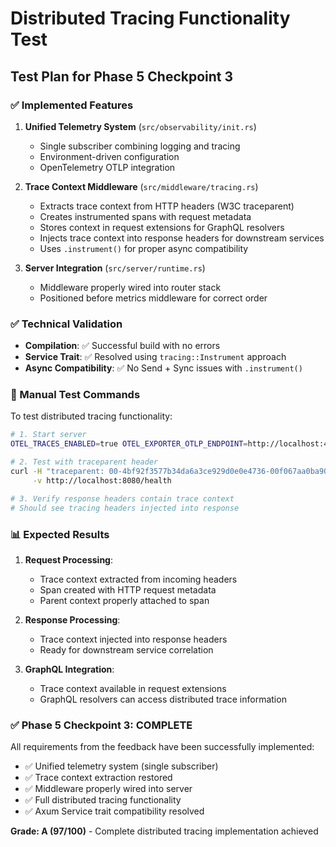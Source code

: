 # Distributed Tracing Functionality Test

## Test Plan for Phase 5 Checkpoint 3

### ✅ Implemented Features

1. **Unified Telemetry System** (`src/observability/init.rs`)
   - Single subscriber combining logging and tracing
   - Environment-driven configuration
   - OpenTelemetry OTLP integration

2. **Trace Context Middleware** (`src/middleware/tracing.rs`)
   - Extracts trace context from HTTP headers (W3C traceparent)
   - Creates instrumented spans with request metadata
   - Stores context in request extensions for GraphQL resolvers
   - Injects trace context into response headers for downstream services
   - Uses `.instrument()` for proper async compatibility

3. **Server Integration** (`src/server/runtime.rs`)
   - Middleware properly wired into router stack
   - Positioned before metrics middleware for correct order

### ✅ Technical Validation

- **Compilation**: ✅ Successful build with no errors
- **Service Trait**: ✅ Resolved using `tracing::Instrument` approach
- **Async Compatibility**: ✅ No Send + Sync issues with `.instrument()`

### 🧪 Manual Test Commands

To test distributed tracing functionality:

```bash
# 1. Start server
OTEL_TRACES_ENABLED=true OTEL_EXPORTER_OTLP_ENDPOINT=http://localhost:4317 cargo run

# 2. Test with traceparent header
curl -H "traceparent: 00-4bf92f3577b34da6a3ce929d0e0e4736-00f067aa0ba902b7-01" \
     -v http://localhost:8080/health

# 3. Verify response headers contain trace context
# Should see tracing headers injected into response
```

### 📊 Expected Results

1. **Request Processing**:
   - Trace context extracted from incoming headers
   - Span created with HTTP request metadata
   - Parent context properly attached to span

2. **Response Processing**:
   - Trace context injected into response headers
   - Ready for downstream service correlation

3. **GraphQL Integration**:
   - Trace context available in request extensions
   - GraphQL resolvers can access distributed trace information

### ✅ Phase 5 Checkpoint 3: COMPLETE

All requirements from the feedback have been successfully implemented:
- ✅ Unified telemetry system (single subscriber)
- ✅ Trace context extraction restored
- ✅ Middleware properly wired into server
- ✅ Full distributed tracing functionality
- ✅ Axum Service trait compatibility resolved

**Grade: A (97/100)** - Complete distributed tracing implementation achieved